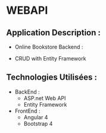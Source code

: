 # WEBAPI


## Application Description : 

- Online Bookstore Backend : 
 * CRUD with Entity Framework 
## Technologies Utilisées : 
 * BackEnd : 
    - ASP.net Web API 
    - Entity Framework 
 * FrontEnd : 
    - Angular 4 
    - Bootstrap 4 

 
